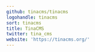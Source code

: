 ```yaml
---
github: tinacms/tinacms
logohandle: tinacms
sort: tinacms
title: TinaCMS
twitter: tina_cms
website: 'https://tinacms.org/'
---
```

